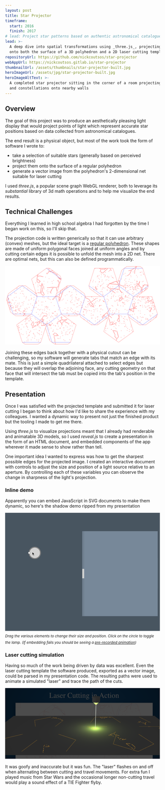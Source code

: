 ```yaml
---
layout: post
title: Star Projector
timeframe:
  start: 2016
  finish: 2017
# lead: Project star patterns based on authentic astronomical catalogues onto polyhedra to generate laser cutting templates.
lead: >-
  A deep dive into spatial transformations using _three.js_, projecting stars
  onto both the surface of a 3D polyhedron and a 2D laser cutting template.
repositoryUrl: https://github.com/nickcoutsos/star-projector
webAppUrl: https://nickcoutsos.gitlab.io/star-projector
thumbnailUrl: /assets/thumbnails/star-projector-built.jpg
heroImageUrl: /assets/jpg/star-projector-built.jpg
heroImageAltText: >-
  A completed star projector sitting in the corner of a room projecting stars
  and constellations onto nearby walls
---
```


## Overview

The goal of this project was to produce an aesthetically pleasing light display
that would project points of light which represent accurate star positions based
on data collected from astronomical catalogues.

The end result is a physical object, but most of the work took the form of
software I wrote to:

- take a selection of suitable stars (generally based on perceived brightness)
- project them onto the surface of a regular polyhedron
- generate a vector image from the polyhedron's 2-dimensional net suitable for
  laser cutting

I used _three.js_, a popular scene graph WebGL renderer, both to leverage its
_substantial_ library of 3d math operations and to help me visualize the end
results.

## Technical Challenges

Everything I learned in high school algebra I had forgotten by the time I began
work on this, so I'll skip that.

The projection code is written generically so that it can use arbitrary (convex)
meshes, but the ideal target is a [regular polyhedron]. These shapes are made of
uniform polygonal faces joined at uniform angles and by cutting certain edges it
is possible to unfold the mesh into a 2D net. There are optimal nets, but this
can also be defined programmatically.

<img
  style="background-color: white"
  src="/assets/star-projector-net-final.svg"
  alt="Projected laser cutting template. Red lines represent cuts all the way through the material, blue lines are etched to help folding"
  title="Projected laser cutting template. Red lines represent cuts all the way through the material, blue lines are etched to help folding"
/>

Joining these edges back together with a physical cutout can be challenging, so
my software will generate tabs that match an edge with its mate. This is just a
simple quadrilateral attached to select edges but because they will overlap the
adjoining face, any cutting geometry on that face that will intersect the tab
must be copied into the tab's position in the template.

## Presentation

Once I was satisfied with the projected template and submitted it for laser
cutting I began to think about how I'd like to share the experience with my
colleagues. I wanted a dynamic way to present not just the finished product but
the tooling I made to get me there.

Using _three.js_ to visualize projections meant that I already had renderable
and animatable 3D models, so I used _reveal.js_ to create a presentation in the
form of an HTML document, and embedded components of the app wherever it made
sense to show rather than tell.

One important idea I wanted to express was how to get the sharpest possible
edges for the projected image. I created an interactive document with controls
to adjust the size and position of a light source relative to an aperture. By
controlling each of these variables you can observe the change in sharpness of
the light's projection.

### Inline demo

Apparently you can embed JavaScript in SVG documents to make them dynamic, so
here's the shadow demo ripped from my presentation

<object data="/assets/shadows-demo.svg" type="image/svg+xml">
  <img src="/assets/shadows-demo-fallback.gif" />
</object>
<sub>
  <em>
    Drag the various elements to change their size and position. Click on the
    circle to toggle the lamp. (If embedding fails you should be seeing a
    <a href="/assets/shadows-demo-fallback.gif">pre-recorded animation</a>)
  </em>
</sub>

### Laser cutting simulation

Having so much of the work being driven by data was excellent. Even the laser
cutting template the software produced, exported as a vector image, could be
parsed in my presentation code. The resulting paths were used to animate a
simulated "laser" and trace the path of the cuts.

<img
  src="/assets/screenshots/star-projector-laser-demo.png"
  alt="Screenshot from presentation: a simulation of a laser traces the paths of a cutting template SVG"
  title="Screenshot from presentation: a simulation of a laser traces the paths of a cutting template SVG"
/>

It was goofy and inaccurate but it was fun. The "laser" flashes on and off when
alternating between cutting and travel movements. For extra fun I played music
from Star Wars and the occasional longer non-cutting travel would play a sound
effect of a TIE Fighter flyby.

[regular polyhedron]: https://en.wikipedia.org/wiki/Regular_polyhedron